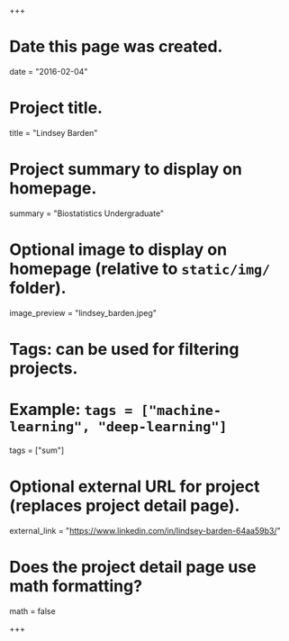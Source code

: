 +++
# Date this page was created.
date = "2016-02-04"

# Project title.
title = "Lindsey Barden"

# Project summary to display on homepage.
summary = "Biostatistics Undergraduate"

# Optional image to display on homepage (relative to `static/img/` folder).
image_preview = "lindsey_barden.jpeg"

# Tags: can be used for filtering projects.
# Example: `tags = ["machine-learning", "deep-learning"]`
tags = ["sum"]

# Optional external URL for project (replaces project detail page).
external_link = "https://www.linkedin.com/in/lindsey-barden-64aa59b3/"

# Does the project detail page use math formatting?
math = false

+++
